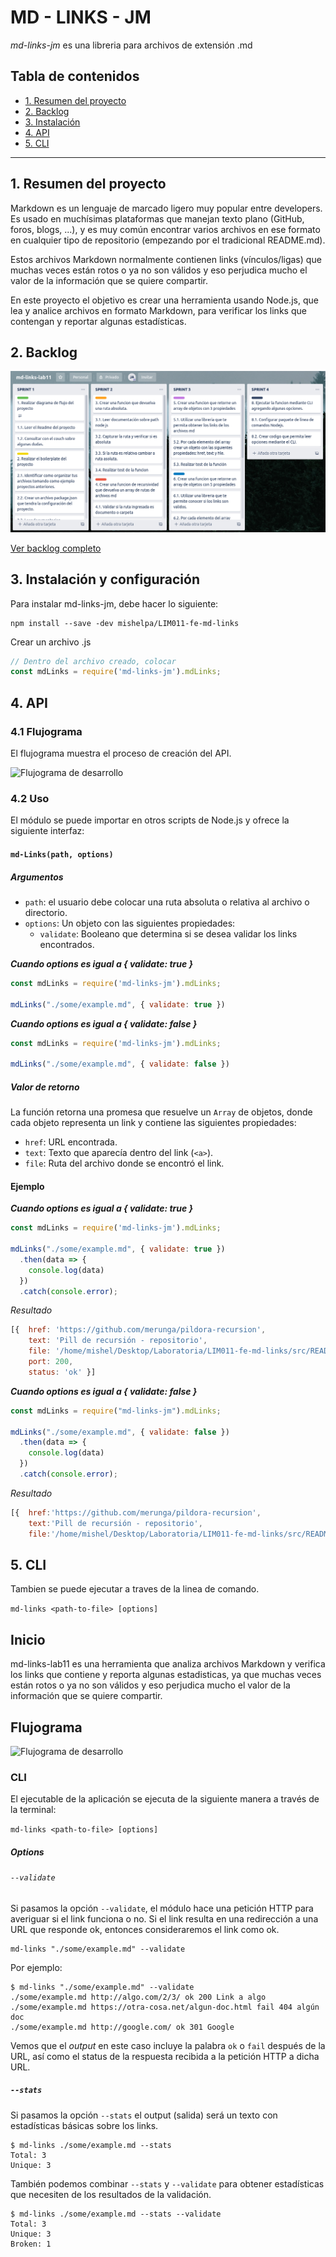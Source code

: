 # MD - LINKS - JM

*md-links-jm* es una libreria para archivos de extensión .md

## Tabla de contenidos

* [1. Resumen del proyecto](#1-resumen-del-proyecto)
* [2. Backlog](#2-backlog-del-proyecto)
* [3. Instalación](#3-instalación)
* [4. API](#5-API)
* [5. CLI](#6-CLI) 

***

## 1. Resumen del proyecto

Markdown es un lenguaje de marcado ligero muy popular entre developers. Es usado en muchísimas plataformas que manejan texto plano (GitHub, foros, blogs, ...), y es muy común encontrar varios archivos en ese formato en cualquier tipo de repositorio (empezando por el tradicional README.md).

Estos archivos Markdown normalmente contienen links (vínculos/ligas) que muchas veces están rotos o ya no son válidos y eso perjudica mucho el valor de la información que se quiere compartir.

En este proyecto el objetivo es crear una herramienta usando Node.js, que lea y analice archivos en formato Markdown, para verificar los links que contengan y reportar algunas estadísticas.

## 2. Backlog

  ![Backlog](src/img/backlog.png)

  [Ver backlog completo](https://trello.com/invite/b/7VTjLYZJ/494a8b7b43e2f372089d830cd63f9f50/md-links-lab11)

## 3. Instalación y configuración

Para instalar md-links-jm, debe hacer lo siguiente: 

    npm install --save -dev mishelpa/LIM011-fe-md-links

Crear un archivo .js

```js
// Dentro del archivo creado, colocar
const mdLinks = require('md-links-jm').mdLinks;
 ```

## 4. API

  ### 4.1 Flujograma

  El flujograma muestra el proceso de creación del API. 

![Flujograma de desarrollo](src/img/flujograma.jpg)

### 4.2 Uso

El módulo se puede importar en otros scripts de Node.js y ofrece la siguiente interfaz:

#### `md-Links(path, options)`

##### Argumentos

- `path`: el usuario debe colocar una ruta absoluta o relativa al archivo o directorio.
- `options`: Un objeto con las siguientes propiedades:
  * `validate`: Booleano que determina si se desea validar los links encontrados. 

 ***Cuando options es igual a { validate: true }***

```js
const mdLinks = require('md-links-jm').mdLinks;

mdLinks("./some/example.md", { validate: true })
```
 ***Cuando options es igual a { validate: false }***
  
```js
const mdLinks = require('md-links-jm').mdLinks;

mdLinks("./some/example.md", { validate: false })
```

##### Valor de retorno

La función retorna una promesa que resuelve un `Array` de objetos, donde cada objeto representa un link y contiene
las siguientes propiedades:

- `href`: URL encontrada.
- `text`: Texto que aparecía dentro del link (`<a>`).
- `file`: Ruta del archivo donde se encontró el link.

#### Ejemplo

***Cuando options es igual a { validate: true }***

```js
const mdLinks = require('md-links-jm').mdLinks;

mdLinks("./some/example.md", { validate: true })
  .then(data => {
    console.log(data)
  })
  .catch(console.error);
  ```

*Resultado* 

```js
[{  href: 'https://github.com/merunga/pildora-recursion',
    text: 'Pill de recursión - repositorio',
    file: '/home/mishel/Desktop/Laboratoria/LIM011-fe-md-links/src/README.md',
    port: 200,
    status: 'ok' }]

```
***Cuando options es igual a { validate: false }***

```js
const mdLinks = require("md-links-jm").mdLinks;

mdLinks("./some/example.md", { validate: false })
  .then(data => {
    console.log(data)
  })
  .catch(console.error);
```

*Resultado* 

```js
[{  href:'https://github.com/merunga/pildora-recursion',
    text:'Pill de recursión - repositorio',
    file:'/home/mishel/Desktop/Laboratoria/LIM011-fe-md-links/src/README.md' }]
```
## 5. CLI

Tambien se puede ejecutar a traves de la linea de comando.

`md-links <path-to-file> [options]`

## Inicio

md-links-lab11 es una herramienta que analiza archivos Markdown y verifica los links que contiene y reporta algunas estadisticas, ya que muchas veces están rotos o ya no son válidos y eso perjudica mucho el valor de la información que se quiere compartir.

## Flujograma

![Flujograma de desarrollo](src/img/flujograma.jpg)



### CLI

El ejecutable de la aplicación se ejecuta de la siguiente
manera a través de la terminal:

`md-links <path-to-file> [options]`

##### Options

###### `--validate`

Si pasamos la opción `--validate`, el módulo hace una petición HTTP para
averiguar si el link funciona o no. Si el link resulta en una redirección a una
URL que responde ok, entonces consideraremos el link como ok.

    md-links "./some/example.md" --validate


Por ejemplo:

```
$ md-links "./some/example.md" --validate
./some/example.md http://algo.com/2/3/ ok 200 Link a algo 
./some/example.md https://otra-cosa.net/algun-doc.html fail 404 algún doc
./some/example.md http://google.com/ ok 301 Google
```

Vemos que el _output_ en este caso incluye la palabra `ok` o `fail` después de
la URL, así como el status de la respuesta recibida a la petición HTTP a dicha
URL.

##### `--stats`

Si pasamos la opción `--stats` el output (salida) será un texto con estadísticas
básicas sobre los links.

```
$ md-links ./some/example.md --stats
Total: 3
Unique: 3
```

También podemos combinar `--stats` y `--validate` para obtener estadísticas que
necesiten de los resultados de la validación.

```
$ md-links ./some/example.md --stats --validate
Total: 3
Unique: 3
Broken: 1
```
